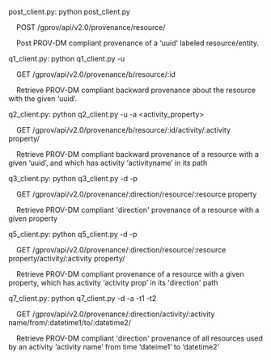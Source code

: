 post_client.py: python post_client.py <filename>

&nbsp;&nbsp;&nbsp; POST /gprov/api/v2.0/provenance/resource/	

&nbsp;&nbsp;&nbsp; Post PROV-DM compliant provenance of a ‘uuid’ labeled resource/entity.

q1_client.py: python q1_client.py -u <uuid>


&nbsp;&nbsp;&nbsp; GET /gprov/api/v2.0/provenance/b/resource/:id	


&nbsp;&nbsp;&nbsp; Retrieve PROV-DM compliant backward provenance about the resource with the given ‘uuid’.	

q2_client.py: python q2_client.py -u <uuid> -a <activity_property>


&nbsp;&nbsp;&nbsp; GET /gprov/api/v2.0/provenance/b/resource/:id/activity/:activity property/ 	


&nbsp;&nbsp;&nbsp; Retrieve PROV-DM compliant backward provenance  of a resource with a given ‘uuid’, and which has activity ‘activityname’ in its path  

q3_client.py: python q3_client.py -d <direction> -p <resource property>


&nbsp;&nbsp;&nbsp; GET /gprov/api/v2.0/provenance/:direction/resource/:resource property


&nbsp;&nbsp;&nbsp; Retrieve PROV-DM compliant 'direction' provenance  of a resource with a given property

q5_client.py: python q5_client.py -d <direction> -p <resource property>


&nbsp;&nbsp;&nbsp; GET /gprov/api/v2.0/provenance/:direction/resource/:resource property/activity/:activity property/	


&nbsp;&nbsp;&nbsp; Retrieve PROV-DM compliant provenance  of a resource with a given property, which has activity ‘activity prop’ in its 'direction' path

q7_client.py: python q7_client.py -d <direction> -a <activity property> -t1 <time1> -t2 <time2>


&nbsp;&nbsp;&nbsp; GET /gprov/api/v2.0/provenance/:direction/activity/:activity name/from/:datetime1/to/:datetime2/	


&nbsp;&nbsp;&nbsp; Retrieve PROV-DM compliant 'direction' provenance  of all resources used by an activity ‘activity name’ from time ‘dateime1’ to ‘datetime2’

